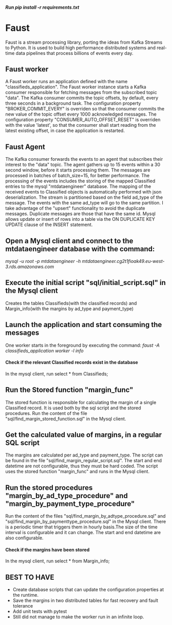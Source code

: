 ##### Run pip install -r requirements.txt

# Faust
Faust is a stream processing library, porting the ideas from Kafka Streams to Python.
It is used to build high performance distributed systems and real-time data pipelines that process billions of events every day.

## Faust worker
A Faust worker runs an application defined with the name "classifieds_application".
The Faust worker instance starts a Kafka consumer responsible for fetching messages from the subscribed topic "data".
The Kafka consumer commits the topic offsets, by default, every three seconds in a background task.
The configuration property "BROKER_COMMIT_EVERY" is overriden so that the consumer commits the new value of the topic offset every 1000 acknowledged messages.
The configuration property "CONSUMER_AUTO_OFFSET_RESET" is overriden with the value 'latest', so that the consumer shall start reading from
the latest existing offset, in case the application is restarted.

## Faust Agent
The Kafka consumer forwards the events to an agent that subscribes their interest to the "data" topic.
The agent gathers up to 15 events within a 30 second window, before it starts processing them. The messages are processed in batches of batch_size=15, for better performance.
The processing of the events includes the storing of the mapped Classified entries to the mysql "mtdataengineer" database.
The mapping of the received events to Classified objects is automatically performed with json deserialization.
The stream is partitioned based on the field ad_type of the message. The events with the same ad_type will go to the same partition.
I take advantage of the "upsert" functionality to avoid the duplicate messages. Duplicate messages are those that have the same id.
Mysql allows update or insert of rows into a table via the ON DUPLICATE KEY UPDATE clause of the INSERT statement.

## Open a Mysql client and connect to the mtdataengineer database with the command:
*mysql -u root -p mtdataengineer -h mtdataengineer.cg2t1fioak49.eu-west-3.rds.amazonaws.com*

## Execute the initial script "sql/initial_script.sql" in the Mysql client
Creates the tables Classifieds(with the classified records) and Margin_info(with the margins by ad_type and payment_type)

## Launch the application and start consuming the messages
One worker starts in the foreground by executing the command:
*faust -A classifieds_application worker -l info*

#### Check if the relevant Classified records exist in the database
In the mysql client, run select * from Classifieds;

## Run the Stored function "margin_func"
The stored function is responsible for calculating the margin of a single Classified record. It is used both by the sql script and the stored procedures.
Run the content of the file "sql/find_margin_stored_function.sql" in the Mysql client.

## Get the calculated value of margins, in a regular SQL script
The margins are calculated per ad_type and payment_type. The script can be found in the file "sql/find_margin_regular_script.sql".
The start and end datetime are not configurable, thus they must be hard coded.
The script uses the stored function "margin_func" and runs in the Mysql client.

## Run the stored procedures "margin_by_ad_type_procedure" and "margin_by_payment_type_procedure"
Run the content of the files "sql/find_margin_by_adtype_procedure.sql" and "sql/find_margin_by_paymenttype_procedure.sql" in the Mysql client.
There is a periodic timer that triggers them in hourly basis.The size of the time interval is configurable and it can change.
The start and end datetime are also configurable.

#### Check if the margins have been stored 
In the mysql client, run select * from Margin_info;

## BEST TO HAVE
* Create database scripts that can update the configuration properties at the runtime.
* Save the margins in two distributed tables for fast recovery and fault tolerance
* Add unit tests with pytest
* Still did not manage to make the worker run in an infinite loop.


